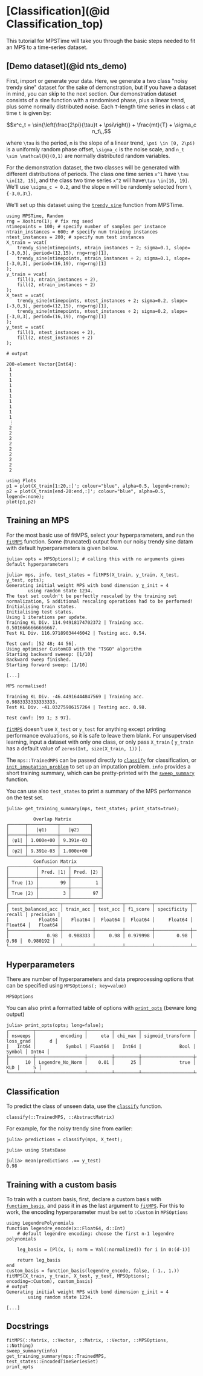 # [Classification](@id Classification_top)

This tutorial for MPSTime will take you through the basic steps needed to fit an MPS to a time-series dataset.

## [Demo dataset](@id nts_demo)

First, import or generate your data. Here, we generate a two class "noisy trendy sine" dataset for the sake of demonstration, but if you have a dataset in mind, you can skip to the next section. Our demonstration dataset consists of a sine function with a randomised phase, plus a linear trend, plus some normally distributed noise. Each ``T``-length time series in class ``c`` at time ``t`` is given by:

```math
x^c_t = \sin{\left(\frac{2\pi}{\tau}t + \psi\right)} + \frac{mt}{T} + \sigma_c n_t\,,
```

where ``\tau`` is the period, ``m`` is the slope of a linear trend, ``\psi \in [0, 2\pi)`` is a uniformly random phase offset, ``\sigma_c`` is the noise scale, and ``n_t \sim \mathcal{N}(0,1)`` are  normally distributed random variables. 

For the demonstration dataset, the two classes will be generated with different distributions of periods. The class one time series ``x^1`` have ``\tau \in[12, 15]``, and the class two time series ``x^2`` will have``\tau \in[16, 19]``. We'll use ``\sigma_c = 0.2``, and the slope ``m`` will be randomly selected from ``\{-3,0,3\}``.


We'll set up this dataset using the [`trendy_sine`](@ref) function from MPSTime.
 
```jldoctest classification; output=false
using MPSTime, Random
rng = Xoshiro(1); # fix rng seed
ntimepoints = 100; # specify number of samples per instance
ntrain_instances = 600; # specify num training instances
ntest_instances = 200; # specify num test instances
X_train = vcat(
    trendy_sine(ntimepoints, ntrain_instances ÷ 2; sigma=0.1, slope=[-3,0,3], period=(12,15), rng=rng)[1],
    trendy_sine(ntimepoints, ntrain_instances ÷ 2; sigma=0.1, slope=[-3,0,3], period=(16,19), rng=rng)[1]
);
y_train = vcat(
    fill(1, ntrain_instances ÷ 2),
    fill(2, ntrain_instances ÷ 2)
);
X_test = vcat(
    trendy_sine(ntimepoints, ntest_instances ÷ 2; sigma=0.2, slope=[-3,0,3], period=(12,15), rng=rng)[1],
    trendy_sine(ntimepoints, ntest_instances ÷ 2; sigma=0.2, slope=[-3,0,3], period=(16,19), rng=rng)[1]
);
y_test = vcat(
    fill(1, ntest_instances ÷ 2),
    fill(2, ntest_instances ÷ 2)
);

# output

200-element Vector{Int64}:
 1
 1
 1
 1
 1
 1
 1
 1
 1
 1
 ⋮
 2
 2
 2
 2
 2
 2
 2
 2
 2

```

```@example classification
using Plots
p1 = plot(X_train[1:20,:]'; colour="blue", alpha=0.5, legend=:none);
p2 = plot(X_train[end-20:end,:]'; colour="blue", alpha=0.5, legend=:none);
plot(p1,p2)
```

## Training an MPS
For the most basic use of fitMPS, select your hyperparameters, and run the [`fitMPS`](@ref) function. 
Some (truncated) output from our noisy trendy sine datam with default hyperparameters is given below. 

```jldoctest classification; filter=[r"\[1\/10\](.*)MPS normalised"s => "[1/10]\n\n[...]\n\nMPS normalised"]
julia> opts = MPSOptions(); # calling this with no arguments gives default hyperparameters

julia> mps, info, test_states = fitMPS(X_train, y_train, X_test, y_test, opts);
Generating initial weight MPS with bond dimension χ_init = 4
        using random state 1234.
The test set couldn't be perfectly rescaled by the training set normalization, 5 additional rescaling operations had to be performed!
Initialising train states.
Initialising test states.
Using 1 iterations per update.
Training KL Div. 114.94918174702372 | Training acc. 0.5016666666666667.
Test KL Div. 116.97189034446042 | Testing acc. 0.54.

Test conf: [52 48; 44 56].
Using optimiser CustomGD with the "TSGO" algorithm
Starting backward sweeep: [1/10]
Backward sweep finished.
Starting forward sweep: [1/10]

[...]

MPS normalised!

Training KL Div. -46.44916444847569 | Training acc. 0.9883333333333333.
Test KL Div. -41.03275906157264 | Testing acc. 0.98.

Test conf: [99 1; 3 97].

```

[`fitMPS`](@ref) doesn't use `X_test` or `y_test` for anything except printing performance evaluations, so it is safe to leave them blank. For unsupervised learning, input a dataset with only one class, or only pass `X_train` ( `y_train` has a default value of `zeros(Int, size(X_train, 1))` ).

The `mps::TrainedMPS` can be passed directly to [`classify`](@ref) for classification, or [`init_imputation_problem`](@ref) to set up an imputation problem. `info` provides a short training summary, which can be pretty-printed with the [`sweep_summary`](@ref) function.

You can use also `test_states` to print a summary of the MPS performance on the test set.
```jldoctest classification
julia> get_training_summary(mps, test_states; print_stats=true);   

          Overlap Matrix
┌──────┬───────────┬───────────┐
│      │   |ψ1⟩    │   |ψ2⟩    │
├──────┼───────────┼───────────┤
│ ⟨ψ1| │ 1.000e+00 │ 9.391e-03 │
├──────┼───────────┼───────────┤
│ ⟨ψ2| │ 9.391e-03 │ 1.000e+00 │
└──────┴───────────┴───────────┘
          Confusion Matrix
┌──────────┬───────────┬───────────┐
│          │ Pred. |1⟩ │ Pred. |2⟩ │
├──────────┼───────────┼───────────┤
│ True |1⟩ │        99 │         1 │
├──────────┼───────────┼───────────┤
│ True |2⟩ │         3 │        97 │
└──────────┴───────────┴───────────┘
┌───────────────────┬───────────┬──────────┬──────────┬─────────────┬─────────┬───────────┐
│ test_balanced_acc │ train_acc │ test_acc │ f1_score │ specificity │  recall │ precision │
│           Float64 │   Float64 │  Float64 │  Float64 │     Float64 │ Float64 │   Float64 │
├───────────────────┼───────────┼──────────┼──────────┼─────────────┼─────────┼───────────┤
│              0.98 │  0.988333 │     0.98 │ 0.979998 │        0.98 │    0.98 │  0.980192 │
└───────────────────┴───────────┴──────────┴──────────┴─────────────┴─────────┴───────────┘

```

## Hyperparameters

There are number of hyperparameters and data preprocessing options that can be specified using `MPSOptions(; key=value)`


```@docs
MPSOptions
```

You can also print a formatted table of options with [`print_opts`](@ref) (beware long output)

```jldoctest classification
julia> print_opts(opts; long=false);
┌─────────┬──────────────────┬─────────┬─────────┬───────────────────┬───────────┬───────┐
│ nsweeps │         encoding │     eta │ chi_max │ sigmoid_transform │ loss_grad │     d │
│   Int64 │           Symbol │ Float64 │   Int64 │              Bool │    Symbol │ Int64 │
├─────────┼──────────────────┼─────────┼─────────┼───────────────────┼───────────┼───────┤
│      10 │ Legendre_No_Norm │    0.01 │      25 │              true │       KLD │     5 │
└─────────┴──────────────────┴─────────┴─────────┴───────────────────┴───────────┴───────┘

```

## Classification
To predict the class of unseen data, use the [`classify`](@ref) function.

```@docs
classify(::TrainedMPS, ::AbstractMatrix)
```

For example, for the noisy trendy sine from earlier:
```jldoctest classification
julia> predictions = classify(mps, X_test);

julia> using StatsBase

julia> mean(predictions .== y_test)
0.98
```

## Training with a custom basis
To train with a custom basis, first, declare a custom basis with [`function_basis`](@ref), and pass it in as the last argument to [`fitMPS`](@ref). For this to work, the encoding hyperparameter must be set to `:Custom` in `MPSOptions`

```jldoctest classification; filter=[r"random state 1234(.*)"s => "\n\n[...]"]
using LegendrePolynomials
function legendre_encode(x::Float64, d::Int)
    # default legendre encoding: choose the first n-1 legendre polynomials

    leg_basis = [Pl(x, i; norm = Val(:normalized)) for i in 0:(d-1)] 
    
    return leg_basis
end
custom_basis = function_basis(legendre_encode, false, (-1., 1.))
fitMPS(X_train, y_train, X_test, y_test, MPSOptions(; encoding=:Custom), custom_basis)
# output
Generating initial weight MPS with bond dimension χ_init = 4
        using random state 1234.

[...]
```

## Docstrings

```@docs
fitMPS(::Matrix, ::Vector, ::Matrix, ::Vector, ::MPSOptions, ::Nothing)
sweep_summary(info)
get_training_summary(mps::TrainedMPS, test_states::EncodedTimeSeriesSet)
print_opts
```
